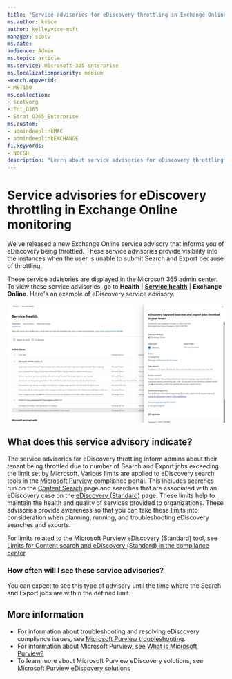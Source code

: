 ```yaml
---
title: "Service advisories for eDiscovery throttling in Exchange Online monitoring"
ms.author: kvice
author: kelleyvice-msft
manager: scotv
ms.date: 
audience: Admin
ms.topic: article
ms.service: microsoft-365-enterprise
ms.localizationpriority: medium
search.appverid:
- MET150
ms.collection:
- scotvorg
- Ent_O365
- Strat_O365_Enterprise
ms.custom: 
- admindeeplinkMAC
- admindeeplinkEXCHANGE
f1.keywords:
- NOCSH
description: "Learn about service advisories for eDiscovery throttling in Exchange Online monitoring."
---
```


# Service advisories for eDiscovery throttling in Exchange Online monitoring

We've released a new Exchange Online service advisory that informs you of eDiscovery being throttled. These service advisories provide visibility into the instances when the user is unable to submit Search and Export because of throttling.

These service advisories are displayed in the Microsoft 365 admin center. To view these service advisories, go to  **Health**  | **[Service health](https://go.microsoft.com/fwlink/p/?linkid=842900)** | **Exchange Online**. Here's an example of eDiscovery service advisory.

![eDiscovery service health screenshot](../media/ediscovery-service-health.jpg)

## What does this service advisory indicate?

The service advisories for eDiscovery throttling inform admins about their tenant being throttled due to number of Search and Export jobs exceeding the limit set by Microsoft. Various limits are applied to eDiscovery search tools in the [Microsoft Purview](../compliance/index) compliance portal. This includes searches run on the [Content Search](../compliance/search-for-content) page and searches that are associated with an eDiscovery case on the [eDiscovery (Standard)](../compliance/get-started-core-ediscovery) page. These limits help to maintain the health and quality of services provided to organizations. These advisories provide awareness so that you can take these limits into consideration when planning, running, and troubleshooting eDiscovery searches and exports.

For limits related to the Microsoft Purview eDiscovery (Standard) tool, see [Limits for Content search and eDiscovery (Standard) in the compliance center](../compliance/limits-for-content-search?viewFallbackFrom=o365-worldwide%20for%20service%20limits).

### How often will I see these service advisories?

You can expect to see this type of advisory until the time where the Search and Export jobs are within the defined limit.

## More information

- For information about troubleshooting and resolving eDiscovery compliance issues, see [Microsoft Purview troubleshooting](../troubleshoot/microsoft-365-compliance-welcome).
- For information about Microsoft Purview, see [What is Microsoft Purview?](../purview/purview)
- To learn more about Microsoft Purview eDiscovery solutions, see [Microsoft Purview eDiscovery solutions](../compliance/ediscovery)
